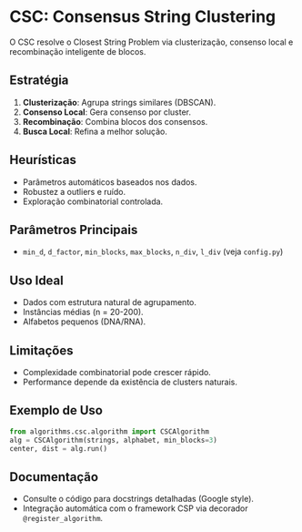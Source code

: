 # CSC: Consensus String Clustering

O CSC resolve o Closest String Problem via clusterização, consenso local e recombinação inteligente de blocos.

## Estratégia

1. **Clusterização**: Agrupa strings similares (DBSCAN).
2. **Consenso Local**: Gera consenso por cluster.
3. **Recombinação**: Combina blocos dos consensos.
4. **Busca Local**: Refina a melhor solução.

## Heurísticas

- Parâmetros automáticos baseados nos dados.
- Robustez a outliers e ruído.
- Exploração combinatorial controlada.

## Parâmetros Principais

- `min_d`, `d_factor`, `min_blocks`, `max_blocks`, `n_div`, `l_div` (veja `config.py`)

## Uso Ideal

- Dados com estrutura natural de agrupamento.
- Instâncias médias (n = 20-200).
- Alfabetos pequenos (DNA/RNA).

## Limitações

- Complexidade combinatorial pode crescer rápido.
- Performance depende da existência de clusters naturais.

## Exemplo de Uso

```python
from algorithms.csc.algorithm import CSCAlgorithm
alg = CSCAlgorithm(strings, alphabet, min_blocks=3)
center, dist = alg.run()
```

## Documentação

- Consulte o código para docstrings detalhadas (Google style).
- Integração automática com o framework CSP via decorador `@register_algorithm`.

